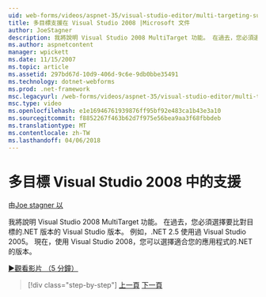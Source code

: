 ```yaml
---
uid: web-forms/videos/aspnet-35/visual-studio-editor/multi-targeting-support-in-visual-studio-2008
title: 多目標支援在 Visual Studio 2008 |Microsoft 文件
author: JoeStagner
description: 我將說明 Visual Studio 2008 MultiTarget 功能。 在過去，您必須選擇要比對目標的.NET versi Visual Studio 版本...
ms.author: aspnetcontent
manager: wpickett
ms.date: 11/15/2007
ms.topic: article
ms.assetid: 297bd67d-10d9-406d-9c6e-9db0bbe35491
ms.technology: dotnet-webforms
ms.prod: .net-framework
msc.legacyurl: /web-forms/videos/aspnet-35/visual-studio-editor/multi-targeting-support-in-visual-studio-2008
msc.type: video
ms.openlocfilehash: e1e16946761939876ff95bf92e483ca1b43e3a10
ms.sourcegitcommit: f8852267f463b62d7f975e56bea9aa3f68fbbdeb
ms.translationtype: MT
ms.contentlocale: zh-TW
ms.lasthandoff: 04/06/2018
---
```

<a name="multi-targeting-support-in-visual-studio-2008"></a>多目標 Visual Studio 2008 中的支援
====================
由[Joe stagner 以](https://github.com/JoeStagner)

我將說明 Visual Studio 2008 MultiTarget 功能。 在過去，您必須選擇要比對目標的.NET 版本的 Visual Studio 版本。 例如，.NET 2.5 使用過 Visual Studio 2005。 現在，使用 Visual Studio 2008，您可以選擇適合您的應用程式的.NET 的版本。

[&#9654;觀看影片 （5 分鐘）](https://channel9.msdn.com/Blogs/ASP-NET-Site-Videos/multi-targeting-support-in-visual-studio-2008)

> [!div class="step-by-step"]
> [上一頁](javascript-debugging-in-visual-studio-2008.md)
> [下一頁](intellisense-for-jscript-and-aspnet-ajax.md)
